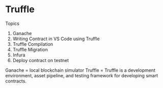 # Truffle

Topics
1. Ganache
2. Writing Contract in VS Code using Truffle
3. Truffle Compilation
4. Truffle Migration
5. Infura
6. Deploy contract on testnet

Ganache = local blockchain simulator
Truffle = Truffle is a development environment, asset pipeline, and testing framework for developing smart contracts.

